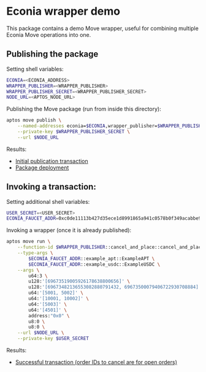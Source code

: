 # Econia wrapper demo

This package contains a demo Move wrapper, useful for combining multiple Econia
Move operations into one.

## Publishing the package

Setting shell variables:

```sh
ECONIA=<ECONIA_ADDRESS>
WRAPPER_PUBLISHER=<WRAPPER_PUBLISHER>
WRAPPER_PUBLISHER_SECRET=<WRAPPER_PUBLISHER_SECRET>
NODE_URL=<APTOS_NODE_URL>
```

Publishing the Move package (run from inside this directory):

```sh
aptos move publish \
    --named-addresses econia=$ECONIA,wrapper_publisher=$WRAPPER_PUBLISHER \
    --private-key $WRAPPER_PUBLISHER_SECRET \
    --url $NODE_URL
```

Results:

- [Initial publication transaction]
- [Package deployment]

## Invoking a transaction:

Setting additional shell variables:

```sh
USER_SECRET=<USER_SECRET>
ECONIA_FAUCET_ADDR=0xc0de11113b427d35ece1d8991865a941c0578b0f349acabbe9753863c24109ff
```

Invoking a wrapper (once it is already published):

```sh
aptos move run \
    --function-id $WRAPPER_PUBLISHER::cancel_and_place::cancel_and_place \
    --type-args \
        $ECONIA_FAUCET_ADDR::example_apt::ExampleAPT \
        $ECONIA_FAUCET_ADDR::example_usdc::ExampleUSDC \
    --args \
        u64:3 \
        u128:'[69673519005926178638800656]' \
        u128:'[69673482136553082880791432, 69673500079406722930708884]' \
        u64:'[5001, 5002]' \
        u64:'[10001, 10002]' \
        u64:'[5003]' \
        u64:'[4501]' \
        address:"0x0" \
        u8:0 \
        u8:0 \
    --url $NODE_URL \
    --private-key $USER_SECRET
```

Results:

- [Successful transaction (order IDs to cancel are for open orders)]

[Initial publication transaction]: https://explorer.aptoslabs.com/txn/789995990?network=testnet
[Package deployment]: https://explorer.aptoslabs.com/account/0x6a8134d4a23c44b7b8f0db989568825c155ccc6d020cc85224a188cd9b9d37c1/modules/code/cancel_and_place?network=testnet
[Successful transaction (order IDs to cancel are for open orders)]: https://explorer.aptoslabs.com/txn/790010705/events?network=testnet